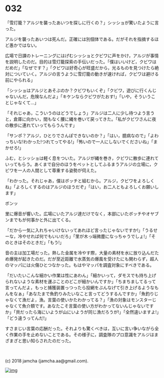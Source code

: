 # 032

「雪灯籠？アルジを襲ったあいつを探しに行くの？」シッショが驚いたように言った。  

アルジを襲ったあいつは死んだ。正確には別個体である。だがそれを指摘するほど愚かではない。  

広場で日課のトレーニングにはげむシッショとクビワに声をかけ，アルジが事情を説明したのだ。目的は雪灯籠探索の手伝いだった。「僕はいいけど，クビワはだめだ」「なぜです？」「クビワは好奇心が旺盛だから，光るものを見つけたら絶対についていく。アルジの言うように雪灯籠の動きが速ければ，クビワは避ける前にやられる」  

「シッショはアルジとあそぶのか？クビワもいくぞ」「クビワ，遊びに行くんじゃないんだ，危険なんだよ」「キケンならクビワがたおす!」「いや，そういうことじゃなくて…」  

「それじゃあ，こういうのはどうでしょう」アルジは二人に少し待つよう言うと，倉庫に向かい，間もなく腰に縄を巻いて戻ってきた。「私がクビワさんに夜の散歩に連れていってもらうんです」  

「サンポ？アルジ，ひとりでさんぽできないのか？」「はい，臆病なので」「よわっちいな!わかった!つれてってやる!」「怖いので一人にしないでくださいね」「まかせろ!」  

ふむ，とシッショは軽く息をついた。アルジが縄を巻き，クビワに散歩に連れていってもらう。あくまで自分のほうをペットとしてふるまうアルジの立場に，クビワを一人の人間として尊重する姿勢が伺えた。  

「わかった。それじゃあ，僕はボッチと組むから。アルジ，クビワをよろしくね」「よろしくするのはアルジのほうだぞ」「はい，お二人ともよろしくお願いします」  

ボンッ  

里に爆音が響いた。広場にいたアルジ達だけでなく，本部にいたボッチやオヤブンまでもが何事かと外に出てくる。  

「だから一気に入れちゃいけないってあれほど言ったじゃないですか!」「うるせーな，冷やせれば何でもいいだろ」「里が木っ端微塵になっちゃうでしょ!」「そのときはそのときだ」「もう!」  

音の主は加工場だった。熱した金属を冷やす際，大量の素材を水に放り込んだため爆発が起きたのだ。だが至近距離で水蒸気の爆風を受けたにも関わらず，超人のマッパには火傷ひとつなかった。もはやマッパを調査対象にすべきである。  

「だいたいこんな細かい作業は性にあわん」「細かいって，ダモスでも持ち上げられないような素材を運ぶことのどこが細かいんですか」「ちまちましてるって言ってんだよ，もっと捕獲装置っつったら投網をぶんなげて引き上げるようなもんをなぁ」「あなたまで魚釣りみたいなこと言ってどうするんですか」「魚釣りじゃなくて漁だよ，漁。言葉の使いかたわかってる？」「漁の対象はモンスターじゃなくて魚介類です。あなたこそ言葉の使い方がわかってないんじゃないですか」「貝だったら海にいようが山にいようが同じ漁だろうが!」「全然違いますよ!」「どう違うってんだ!」  

すさまじい言葉の応酬だった。それよりも驚くべきは，互いに言い争いながら全く作業の手を止めないことである。その様子に，調査隊のプロ意識をアルジはまざまざと思い知らされたのだった。  

<br>  
<br>  
(c) 2018 jamcha (jamcha.aa@gmail.com).  

[![img](http://i.creativecommons.org/l/by-nc-sa/4.0/88x31.png)](http://creativecommons.org/licenses/by-nc-sa/4.0/deed)